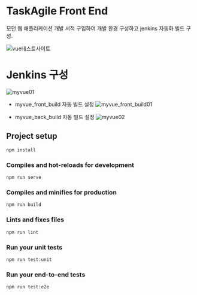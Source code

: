 # TaskAgile Front End
모던 웹 애플리케이션 개발 서적 구입하여 개발 환경 구성하고 jenkins 자동화 빌드 구성.

![vue테스트사이트](https://github.com/user-attachments/assets/a23c962b-db6d-4f94-93c4-c904a6b844c7)


# Jenkins 구성

![myvue01](https://github.com/user-attachments/assets/b4078944-49fc-4b6d-a104-021d5798baf8)

* myvue_front_build 자동 빌드 설정
![myvue_front_build01](https://github.com/user-attachments/assets/e8b4b768-fe3e-4a06-b60b-a9fa00502f60)

* myvue_back_build 자동 빌드 설정
![myvue02](https://github.com/user-attachments/assets/f484ca42-2a61-4223-82a5-831da7e0d4a4)




## Project setup
```
npm install
```

### Compiles and hot-reloads for development
```
npm run serve
```

### Compiles and minifies for production
```
npm run build
```

### Lints and fixes files
```
npm run lint
```

### Run your unit tests
```
npm run test:unit
```

### Run your end-to-end tests
```
npm run test:e2e
```
